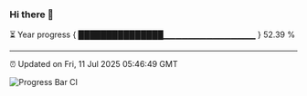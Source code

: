 ### Hi there 👋

⏳ Year progress { ███████████████▁▁▁▁▁▁▁▁▁▁▁▁▁▁▁ } 52.39 %

---

⏰ Updated on Fri, 11 Jul 2025 05:46:49 GMT

![Progress Bar CI](https://github.com/IshwaranRudhara/GIT-ACTION/workflows/Progress%20Bar%20CI/badge.svg)
